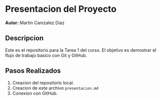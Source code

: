 # Presentacion del Proyecto
**Autor:** Martin Canizalez Diaz
## Descripcion
Este es el repositorio para la Tarea 1 del curso. El objetivo es demostrar el flujo de trabajo basico con Git y GitHub.
## Pasos Realizados
1. Creacion del repositorio local.
2. Creacion de este archivo `presentacion.md`
3. Conexion con GitHub.